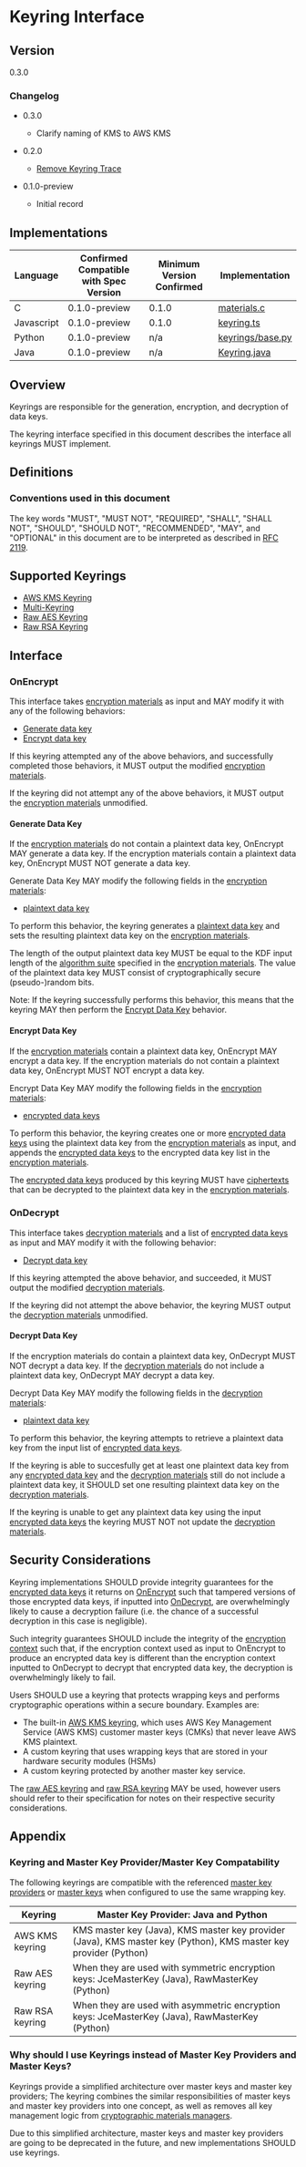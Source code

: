 [//]: # "Copyright Amazon.com Inc. or its affiliates. All Rights Reserved."
[//]: # "SPDX-License-Identifier: CC-BY-SA-4.0"

# Keyring Interface

## Version

0.3.0

### Changelog

- 0.3.0

  - Clarify naming of KMS to AWS KMS

- 0.2.0

  - [Remove Keyring Trace](../changes/2020-05-13_remove-keyring-trace/change.md)

- 0.1.0-preview

  - Initial record

## Implementations

| Language   | Confirmed Compatible with Spec Version | Minimum Version Confirmed | Implementation                                                                                                                             |
| ---------- | -------------------------------------- | ------------------------- | ------------------------------------------------------------------------------------------------------------------------------------------ |
| C          | 0.1.0-preview                          | 0.1.0                     | [materials.c](https://github.com/aws/aws-encryption-sdk-c/blob/master/source/materials.c)                                                  |
| Javascript | 0.1.0-preview                          | 0.1.0                     | [keyring.ts](https://github.com/awslabs/aws-encryption-sdk-javascript/blob/master/modules/material-management/src/keyring.ts)              |
| Python     | 0.1.0-preview                          | n/a                       | [keyrings/base.py](https://github.com/aws/aws-encryption-sdk-python/blob/master/src/aws_encryption_sdk/keyrings/base.py)                   |
| Java       | 0.1.0-preview                          | n/a                       | [Keyring.java](https://github.com/aws/aws-encryption-sdk-java/blob/master/src/main/java/com/amazonaws/encryptionsdk/keyrings/Keyring.java) |

## Overview

Keyrings are responsible for the generation, encryption, and decryption of data keys.

The keyring interface specified in this document describes the interface all keyrings MUST implement.

## Definitions

### Conventions used in this document

The key words "MUST", "MUST NOT", "REQUIRED", "SHALL", "SHALL NOT", "SHOULD", "SHOULD NOT", "RECOMMENDED", "MAY", and "OPTIONAL"
in this document are to be interpreted as described in [RFC 2119](https://tools.ietf.org/html/rfc2119).

## Supported Keyrings

- [AWS KMS Keyring](kms-keyring.md)
- [Multi-Keyring](multi-keyring.md)
- [Raw AES Keyring](raw-aes-keyring.md)
- [Raw RSA Keyring](raw-rsa-keyring.md)

## Interface

### OnEncrypt

This interface takes [encryption materials](structures.md#encryption-materials) as input
and MAY modify it with any of the following behaviors:

- [Generate data key](#generate-data-key)
- [Encrypt data key](#encrypt-data-key)

If this keyring attempted any of the above behaviors, and successfully completed those behaviors,
it MUST output the modified [encryption materials](structures.md#encryption-materials).

If the keyring did not attempt any of the above behaviors, it MUST output the
[encryption materials](structures.md#encryption-materials) unmodified.

#### Generate Data Key

If the [encryption materials](structures.md#encryption-materials) do not contain a plaintext data key,
OnEncrypt MAY generate a data key.
If the encryption materials contain a plaintext data key, OnEncrypt MUST NOT generate a data key.

Generate Data Key MAY modify the following fields in the [encryption materials](structures.md#encryption-materials):

- [plaintext data key](structures.md#plaintext-data-key)

To perform this behavior, the keyring generates a [plaintext data key](structures.md#plaintext-data-key)
and sets the resulting plaintext data key on the [encryption materials](structures.md#encryption-materials).

The length of the output plaintext data key MUST be equal to the KDF input length of the [algorithm suite](algorithm-suites.md)
specified in the [encryption materials](structures.md#encryption-materials).
The value of the plaintext data key MUST consist of cryptographically secure (pseudo-)random bits.

Note: If the keyring successfully performs this behavior, this means that the keyring MAY then
perform the [Encrypt Data Key](#encrypt-data-key) behavior.

#### Encrypt Data Key

If the [encryption materials](structures.md#encryption-materials) contain a plaintext data key,
OnEncrypt MAY encrypt a data key.
If the encryption materials do not contain a plaintext data key, OnEncrypt MUST NOT encrypt a data key.

Encrypt Data Key MAY modify the following fields in the [encryption materials](structures.md#encryption-materials):

- [encrypted data keys](structures.md#encrypted-data-keys)

To perform this behavior, the keyring creates one or more [encrypted data keys](structures.md#encrypted-data-key)
using the plaintext data key from the [encryption materials](structures.md#encryption-materials) as input,
and appends the [encrypted data keys](structures.md#encrypted-data-key) to the encrypted data key list
in the [encryption materials](structures.md#encryption-materials).

The [encrypted data keys](structures.md#encrypted-data-key) produced by this keyring MUST
have [ciphertexts](structures.md#ciphertext) that can be decrypted to the plaintext data key in the
[encryption materials](structures.md#encryption-materials).

### OnDecrypt

This interface takes [decryption materials](structures.md#decryption-materials) and
a list of [encrypted data keys](structures.md#encrypted-data-key) as input and
MAY modify it with the following behavior:

- [Decrypt data key](#decrypt-data-key)

If this keyring attempted the above behavior, and succeeded, it MUST output the modified [decryption materials](structures.md#decryption-materials).

If the keyring did not attempt the above behavior,
the keyring MUST output the [decryption materials](structures.md#decryption-materials) unmodified.

#### Decrypt Data Key

If the encryption materials do contain a plaintext data key, OnDecrypt MUST NOT decrypt a data key.
If the [decryption materials](structures.md#decryption-materials) do not include a plaintext data key,
OnDecrypt MAY decrypt a data key.

Decrypt Data Key MAY modify the following fields in the [decryption materials](structures.md#decryption-materials):

- [plaintext data key](structures.md#plaintext-data-key-1)

To perform this behavior, the keyring attempts to retrieve a plaintext data key from the input list
of [encrypted data keys](structures.md#encrypted-data-key).

If the keyring is able to succesfully get at least one plaintext data key from any [encrypted data key](structures.md#encrypted-data-key)
and the [decryption materials](structures.md#decryption-materials) still do not include a plaintext data key,
it SHOULD set one resulting plaintext data key on the [decryption materials](structures.md#decryption-materials).

If the keyring is unable to get any plaintext data key using the input [encrypted data keys](structures.md#encrypted-data-key)
the keyring MUST NOT not update the [decryption materials](structures.md#decryption-materials).

## Security Considerations

Keyring implementations SHOULD provide integrity guarantees for the [encrypted data keys](structures.md#encrypted-data-key)
it returns on [OnEncrypt](#onencrypt) such that tampered versions of those encrypted data keys,
if inputted into [OnDecrypt](#ondecrypt), are overwhelmingly likely to cause a decryption failure
(i.e. the chance of a successful decryption in this case is negligible).

Such integrity guarantees SHOULD include the integrity of the [encryption context](structures.md#encryption-context)
such that, if the encryption context used as input to OnEncrypt to produce an encrypted data key is
different than the encryption context inputted to OnDecrypt to decrypt that encrypted data key,
the decryption is overwhelmingly likely to fail.

Users SHOULD use a keyring that protects wrapping keys and performs cryptographic operations within a secure boundary.
Examples are:

- The built-in [AWS KMS keyring](kms-keyring.md),
  which uses AWS Key Management Service (AWS KMS) customer master keys (CMKs) that never leave AWS KMS plaintext.
- A custom keyring that uses wrapping keys that are stored in your hardware security modules (HSMs)
- A custom keyring protected by another master key service.

The [raw AES keyring](raw-aes-keyring.md) and [raw RSA keyring](raw-rsa-keyring.md) MAY be used,
however users should refer to their specification for notes on their respective security considerations.

## Appendix

### Keyring and Master Key Provider/Master Key Compatability

The following keyrings are compatible with the referenced [master key providers](master-key-provider-interface.md) or
[master keys](master-key-interface.md) when configured to use the same wrapping key.

| Keyring         | Master Key Provider: Java and Python                                                                             |
| --------------- | ---------------------------------------------------------------------------------------------------------------- |
| AWS KMS keyring | KMS master key (Java), KMS master key provider (Java), KMS master key (Python), KMS master key provider (Python) |
| Raw AES keyring | When they are used with symmetric encryption keys: JceMasterKey (Java), RawMasterKey (Python)                    |
| Raw RSA keyring | When they are used with asymmetric encryption keys: JceMasterKey (Java), RawMasterKey (Python)                   |

### Why should I use Keyrings instead of Master Key Providers and Master Keys?

Keyrings provide a simplified architecture over master keys and master key providers;
The keyring combines the similar responsibilities of master keys and master key providers into one concept,
as well as removes all key management logic from [cryptographic materials managers](cmm-interface.md).

Due to this simplified architecture, master keys and master key providers are going to be deprecated in the future,
and new implementations SHOULD use keyrings.
